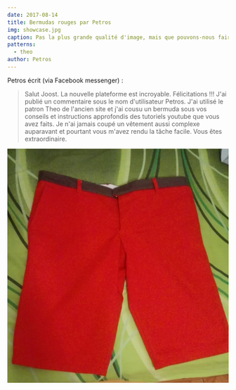 ```yaml
---
date: 2017-08-14
title: Bermudas rouges par Petros
img: showcase.jpg
caption: Pas la plus grande qualité d'image, mais que pouvons-nous faire
patterns:
  - theo
author: Petros
---
```


Petros écrit (via Facebook messenger) :

> Salut Joost. La nouvelle plateforme est incroyable. Félicitations !!! J'ai publié un commentaire sous le nom d'utilisateur Petros. J'ai utilisé le patron Theo de l'ancien site et j'ai cousu un bermuda sous vos conseils et instructions approfondis des tutoriels youtube que vous avez faits. Je n'ai jamais coupé un vêtement aussi complexe auparavant et pourtant vous m'avez rendu la tâche facile. Vous êtes extraordinaire.

![Voici une vue du devant](2.jpg)
